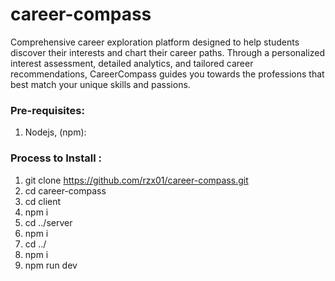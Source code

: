 # career-compass

Comprehensive career exploration platform designed to help students discover their interests and chart their career paths. 
Through a personalized interest assessment, detailed analytics, and tailored career recommendations, 
CareerCompass guides you towards the professions that best match your unique skills and passions.

### Pre-requisites:
1) Nodejs, (npm):


### Process to Install :

1) git clone https://github.com/rzx01/career-compass.git
2) cd career-compass
3) cd client
4) npm i 
5) cd ../server
6) npm i
7) cd ../
8) npm i 
9) npm run dev

